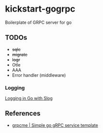 # kickstart-gogrpc
Boilerplate of GRPC server for go

## TODOs
- ~~sqlc~~
- ~~migrate~~
- ~~logr~~
- Otle
- AAA
- Error handler (middleware)

### Logging
[Logging in Go with Slog](https://betterstack.com/community/guides/logging/logging-in-go/)

## References

- [grpcme | Simple go gRPC service template](https://github.com/mchmarny/grpcme)
